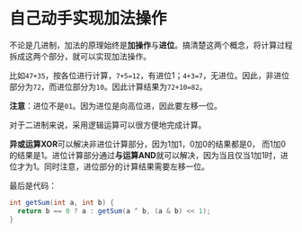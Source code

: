 # 自己动手实现加法操作

不论是几进制，加法的原理始终是**加操作**与**进位**。搞清楚这两个概念，将计算过程拆成这两个部分，就可以实现加法操作。

比如`47+35`，按各位进行计算，`7+5=12`，有进位1；`4+3=7`，无进位。因此，非进位部分为`72`，而进位部分为`10`。因此计算结果为`72+10=82`。

**注意**：进位不是`01`。因为进位是向高位进，因此要左移一位。

对于二进制来说，采用逻辑运算可以很方便地完成计算。

**异或运算XOR**可以解决非进位计算部分，因为1加1，0加0的结果都是0， 而1加0的结果是1。进位计算部分通过**与运算AND**就可以解决，因为当且仅当1加1时，进位才为1。同时注意，进位部分的计算结果需要左移一位。

最后是代码：

```java
int getSum(int a, int b) {
  return b == 0 ? a : getSum(a ^ b, (a & b) << 1);
}
```

